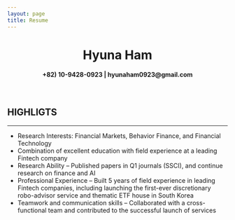 ```yaml
---
layout: page
title: Resume 
---
```


<center> <h1> Hyuna Ham </h1> </center>

<center> <h4> +82) 10-9428-0923 | hyunaham0923@gmail.com </h4> </center>
<br>
<h2> HIGHLIGTS </h2>
<hr>
<ul>
  <li>Research Interests: Financial Markets, Behavior Finance, and Financial Technology</li>
  <li>Combination of excellent education with field experience at a leading Fintech company</li>
  <li>Research Ability – Published papers in Q1 journals (SSCI), and continue research on finance and AI</li>
  <li>Professional Experience – Built 5 years of field experience in leading Fintech companies, 
    including launching the first-ever discretionary robo-advisor service and thematic ETF house in South Korea</li>
  <li>Teamwork and communication skills – Collaborated with a cross-functional team and contributed to the successful launch of services</li>  
</ul>

